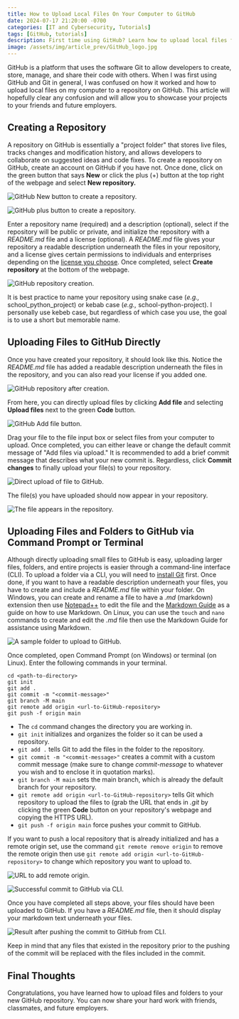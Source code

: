 ```yaml
---
title: How to Upload Local Files On Your Computer to GitHub
date: 2024-07-17 21:20:00 -0700
categories: [IT and Cybersecurity, Tutorials]
tags: [GitHub, tutorials]
description: First time using GitHub? Learn how to upload local files from your computer to GitHub.
image: /assets/img/article_prev/GitHub_logo.jpg
---
```


GitHub is a platform that uses the software Git to allow developers to create, store, manage, and share their code with others. When I was first using GitHub and Git in general, I was confused on how it worked and how to upload local files on my computer to a repository on GitHub. This article will hopefully clear any confusion and will allow you to showcase your projects to your friends and future employers.

## Creating a Repository

A repository on GitHub is essentially a "project folder" that stores live files, tracks changes and modification history, and allows developers to collaborate on suggested ideas and code fixes. To create a repository on GitHub, create an account on GitHub if you have not. Once done, click on the green button that says **New** or click the plus (+) button at the top right of the webpage and select **New repository.**

![GitHub New button to create a repository.](/assets/img/article_img/GitHub_FileUploadTutorial/GitHub_NewRepositoryButton.png)

![GitHub plus button to create a repository.](/assets/img/article_img/GitHub_FileUploadTutorial/GitHub_PlusButton.png)

Enter a repository name (required) and a description (optional), select if the repository will be public or private, and initialize the repository with a *README.md* file and a license (optional). A *README.md* file gives your repository a readable description underneath the files in your repository, and a license gives certain permissions to individuals and enterprises depending on the [license you choose](https://choosealicense.com/). Once completed, select **Create repository** at the bottom of the webpage.

![GitHub repository creation.](/assets/img/article_img/GitHub_FileUploadTutorial/GitHub_RepositoryCreation.png)

It is best practice to name your repository using snake case (*e.g.,* school_python_project) or kebab case (*e.g.,* school-python-project). I personally use kebeb case, but regardless of which case you use, the goal is to use a short but memorable name.

## Uploading Files to GitHub Directly

Once you have created your repository, it should look like this. Notice the *README.md* file has added a readable description underneath the files in the repository, and you can also read your license if you added one.

![GitHub repository after creation.](/assets/img/article_img/GitHub_FileUploadTutorial/GitHub_NewRepository.png)

From here, you can directly upload files by clicking **Add file** and selecting **Upload files** next to the green **Code** button.

![GitHub Add file button.](/assets/img/article_img/GitHub_FileUploadTutorial/GitHub_AddFileButton.png)

Drag your file to the file input box or select files from your computer to upload. Once completed, you can either leave or change the default commit message of "Add files via upload." It is recommended to add a brief commit message that describes what your new commit is. Regardless, click **Commit changes** to finally upload your file(s) to your repository.

![Direct upload of file to GitHub.](/assets/img/article_img/GitHub_FileUploadTutorial/GitHub_DirectCommit.png)

The file(s) you have uploaded should now appear in your repository.

![The file appears in the repository.](/assets/img/article_img/GitHub_FileUploadTutorial/GitHub_NewFileUpload.png)

## Uploading Files and Folders to GitHub via Command Prompt or Terminal

Although directly uploading small files to GitHub is easy, uploading larger files, folders, and entire projects is easier through a command-line interface (CLI). To upload a folder via a CLI, you will need to [install Git](https://git-scm.com/downloads) first. Once done, if you want to have a readable description underneath your files, you have to create and include a *README.md* file within your folder. On Windows, you can create and rename a file to have a *.md* (markdown) extension then use [Notepad++](https://notepad-plus-plus.org/) to edit the file and the [Markdown Guide](https://www.markdownguide.org/) as a guide on how to use Markdown. On Linux, you can use the `touch` and `nano` commands to create and edit the *.md* file then use the Markdown Guide for assistance using Markdown.

![A sample folder to upload to GitHub.](/assets/img/article_img/GitHub_FileUploadTutorial/GitHub_SampleFolder.png)

Once completed, open Command Prompt (on Windows) or terminal (on Linux). Enter the following commands in your terminal.

```
cd <path-to-directory>
git init
git add .
git commit -m "<commit-message>"
git branch -M main
git remote add origin <url-to-GitHub-repository>
git push -f origin main
```

- The `cd` command changes the directory you are working in.
- `git init` initializes and organizes the folder so it can be used a repository.
- `git add .` tells Git to add the files in the folder to the repository.
- `git commit -m "<commit-message>"` creates a commit with a custom commit message (make sure to change *commit-message* to whatever you wish and to enclose it in quotation marks).
- `git branch -M main` sets the main branch, which is already the default branch for your repository.
- `git remote add origin <url-to-GitHub-repository>` tells Git which repository to upload the files to (grab the URL that ends in *.git* by clicking the green **Code** button on your repository's webpage and copying the HTTPS URL).
- `git push -f origin main` force pushes your commit to GitHub.

If you want to push a local repository that is already initialized and has a remote origin set, use the command `git remote remove origin` to remove the remote origin then use `git remote add origin <url-to-GitHub-repository>` to change which repository you want to upload to.

![URL to add remote origin.](/assets/img/article_img/GitHub_FileUploadTutorial/GitHub_RepositoryURL.png)

![Successful commit to GitHub via CLI.](/assets/img/article_img/GitHub_FileUploadTutorial/GitHub_CommitViaCLI.png)

Once you have completed all steps above, your files should have been uploaded to GitHub. If you have a *README.md* file, then it should display your markdown text underneath your files.

![Result after pushing the commit to GitHub from CLI.](/assets/img/article_img/GitHub_FileUploadTutorial/GitHub_CommitResult.png)

Keep in mind that any files that existed in the repository prior to the pushing of the commit will be replaced with the files included in the commit.

## Final Thoughts

Congratulations, you have learned how to upload files and folders to your new GitHub repository. You can now share your hard work with friends, classmates, and future employers.
